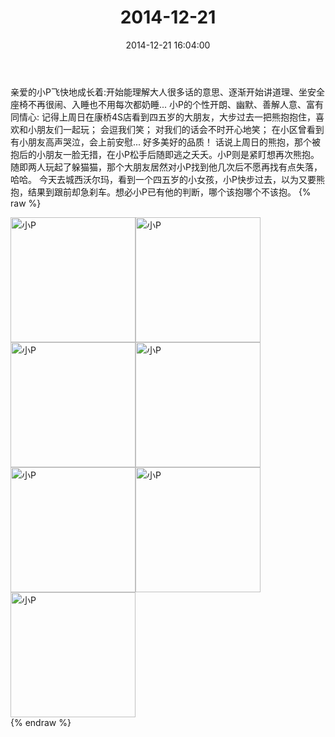 ﻿---
title: 2014-12-21
date: 2014-12-21 16:04:00
tags:
categories: 妈妈
---
亲爱的小P飞快地成长着:开始能理解大人很多话的意思、逐渐开始讲道理、坐安全座椅不再很闹、入睡也不用每次都奶睡...
小P的个性开朗、幽默、善解人意、富有同情心:
记得上周日在康桥4S店看到四五岁的大朋友，大步过去一把熊抱抱住，喜欢和小朋友们一起玩；
会逗我们笑；
对我们的话会不时开心地笑；
在小区曾看到有小朋友高声哭泣，会上前安慰...
好多美好的品质！
话说上周日的熊抱，那个被抱后的小朋友一脸无措，在小P松手后随即逃之夭夭。小P则是紧盯想再次熊抱。随即两人玩起了躲猫猫，那个大朋友居然对小P找到他几次后不愿再找有点失落，哈哈。
今天去城西沃尔玛，看到一个四五岁的小女孩，小P快步过去，以为又要熊抱，结果到跟前却急刹车。想必小P已有他的判断，哪个该抱哪个不该抱。
{% raw %}
<div style="width:500 px">
<div style="float:left; width:100 px"><img src="/2014-12-21-1/微信图片_20171011074458.jpg" width="200" alt="小P"></div>
<div style="float:left; width:100 px"><img src="/2014-12-21-1/微信图片_20171011074549.jpg" width="200" alt="小P"></div>
<div style="float:left; width:100 px"><img src="/2014-12-21-1/微信图片_20171011074600.jpg" width="200" alt="小P"></div>
<div style="float:left; width:100 px"><img src="/2014-12-21-1/微信图片_20171011074611.jpg" width="200" alt="小P"></div>
<div style="float:left; width:100 px"><img src="/2014-12-21-1/微信图片_20171011074621.jpg" width="200" alt="小P"></div>
<div style="float:left; width:100 px"><img src="/2014-12-21-1/微信图片_20171011074633.jpg" width="200" alt="小P"></div>
<div style="float:left; width:100 px"><img src="/2014-12-21-1/微信图片_20171011074643.jpg" width="200" alt="小P"></div>
<div style="clear:both"></div>
</div>
{% endraw %}